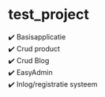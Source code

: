 # test_project

✔️ Basisapplicatie <br>
✔️ Crud product <br>
✔️ Crud Blog <br>
✔️ EasyAdmin <br>
✔️ Inlog/registratie systeem

